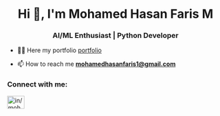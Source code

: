 <h1 align="center">Hi 👋, I'm Mohamed Hasan Faris M</h1>
<h3 align="center">AI/ML Enthusiast | Python Developer</h3>

- 👨‍💻 Here my portfolio [portfolio](portfolio)

- 📫 How to reach me **mohamedhasanfaris1@gmail.com**

<h3 align="left">Connect with me:</h3>
<p align="left">
<a href="https://www.linkedin.com/in/mohamed-hasan-faris/" target="blank"><img align="center" src="https://raw.githubusercontent.com/rahuldkjain/github-profile-readme-generator/master/src/images/icons/Social/linked-in-alt.svg" alt="in/mohamed-hasan-faris" height="30" width="40" /></a>
</p>
